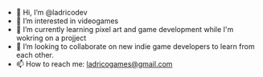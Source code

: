 - 👋 Hi, I’m @ladricodev
- 👀 I’m interested in videogames
- 🌱 I’m currently learning pixel art and game development while I'm wokring on a projject
- 💞️ I’m looking to collaborate on new indie game developers to learn from each other.
- 📫 How to reach me: ladricogames@gmail.com
